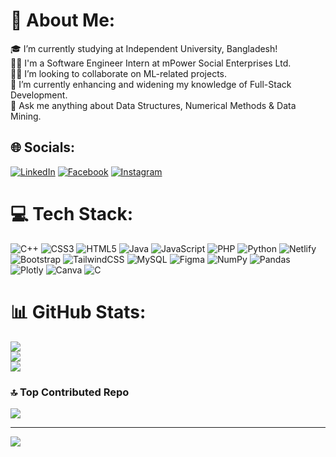 # 💫 About Me:
🎓 I’m currently studying at Independent University, Bangladesh!<br> 👨‍💼 I'm a Software Engineer Intern at mPower Social Enterprises Ltd.<br>👨‍💻 I’m looking to collaborate on ML-related projects.<br>🌱 I’m currently enhancing and widening my knowledge of Full-Stack Development.<br>💬 Ask me anything about Data Structures, Numerical Methods & Data Mining.

## 🌐 Socials:
[![LinkedIn](https://img.shields.io/badge/LinkedIn-%230077B5.svg?logo=linkedin&logoColor=white)](https://www.linkedin.com/in/fahim-shahriar-eram-555b78243/) [![Facebook](https://img.shields.io/badge/Facebook-%231877F2.svg?logo=Facebook&logoColor=white)](https://facebook.com/FaShEr07) [![Instagram](https://img.shields.io/badge/Instagram-%23E4405F.svg?logo=Instagram&logoColor=white)](https://instagram.com/shahriar_eram7)

# 💻 Tech Stack:
![C++](https://img.shields.io/badge/c++-%2300599C.svg?style=flat&logo=c%2B%2B&logoColor=white) ![CSS3](https://img.shields.io/badge/css3-%231572B6.svg?style=flat&logo=css3&logoColor=white) ![HTML5](https://img.shields.io/badge/html5-%23E34F26.svg?style=flat&logo=html5&logoColor=white) ![Java](https://img.shields.io/badge/java-%23ED8B00.svg?style=flat&logo=java&logoColor=white) ![JavaScript](https://img.shields.io/badge/javascript-%23323330.svg?style=flat&logo=javascript&logoColor=%23F7DF1E) ![PHP](https://img.shields.io/badge/php-%23777BB4.svg?style=flat&logo=php&logoColor=white) ![Python](https://img.shields.io/badge/python-3670A0?style=flat&logo=python&logoColor=ffdd54) ![Netlify](https://img.shields.io/badge/netlify-%23000000.svg?style=flat&logo=netlify&logoColor=#00C7B7) ![Bootstrap](https://img.shields.io/badge/bootstrap-%23563D7C.svg?style=flat&logo=bootstrap&logoColor=white) ![TailwindCSS](https://img.shields.io/badge/tailwindcss-%2338B2AC.svg?style=flat&logo=tailwind-css&logoColor=white) ![MySQL](https://img.shields.io/badge/mysql-%2300f.svg?style=flat&logo=mysql&logoColor=white) 	![Figma](https://img.shields.io/badge/figma-%23F24E1E.svg?style=flat&logo=figma&logoColor=white) ![NumPy](https://img.shields.io/badge/numpy-%23013243.svg?style=flat&logo=numpy&logoColor=white) ![Pandas](https://img.shields.io/badge/pandas-%23150458.svg?style=flat&logo=pandas&logoColor=white) ![Plotly](https://img.shields.io/badge/Plotly-%233F4F75.svg?style=flat&logo=plotly&logoColor=white) ![Canva](https://img.shields.io/badge/Canva-%2300C4CC.svg?style=flat&logo=Canva&logoColor=white) ![C](https://img.shields.io/badge/c-%2300599C.svg?style=flat&logo=c&logoColor=white)
# 📊 GitHub Stats:
![](https://github-readme-stats.vercel.app/api?username=fasher7&theme=midnight-purple&hide_border=false&include_all_commits=true&count_private=true)<br/>
![](https://github-readme-streak-stats.herokuapp.com/?user=fasher7&theme=midnight-purple&hide_border=false)<br/>
![](https://github-readme-stats.vercel.app/api/top-langs/?username=fasher7&theme=midnight-purple&hide_border=false&include_all_commits=true&count_private=true&layout=compact)

### 🔝 Top Contributed Repo
![](https://github-contributor-stats.vercel.app/api?username=fasher7&limit=5&theme=dark&combine_all_yearly_contributions=true)

---
[![](https://visitcount.itsvg.in/api?id=fasher7&icon=5&color=6)](https://visitcount.itsvg.in)

<!-- Proudly created with GPRM ( https://gprm.itsvg.in ) -->
